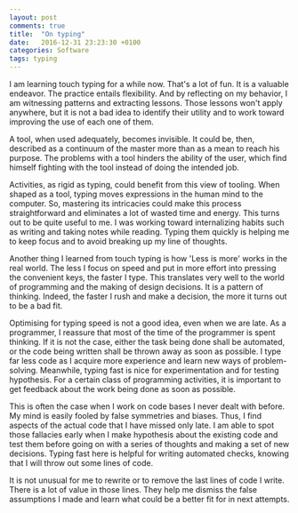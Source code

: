 ```yaml
---
layout: post
comments: true
title:  "On typing"
date:   2016-12-31 23:23:30 +0100
categories: Software
tags: typing
---
```


I am learning touch typing for a while now. That's a lot of fun.
It is a valuable endeavor.
The practice entails flexibility. And by reflecting on my behavior, 
I am witnessing patterns and extracting lessons.
Those lessons won't apply anywhere, but it is not a bad idea to identify
their utility and to work toward improving the use of each one of them.

A tool, when used adequately, becomes invisible.
It could be, then, described as a continuum of the master
more than as a mean to reach his purpose.
The problems with a tool hinders the ability of the user,
which find himself fighting with the tool instead of doing the intended
job.

Activities, as rigid as typing, could benefit from this view of tooling.
When shaped as a tool, typing moves expressions in the human mind to the computer.
So, mastering its intricacies could make this process straightforward
and eliminates a lot of wasted time and energy.
This turns out to be quite useful to me.
I was working toward internalizing habits such as writing and taking notes while reading.
Typing them quickly is helping me to keep focus and to avoid breaking up my line of thoughts.

Another thing I learned from touch typing is how 'Less is more' works in the real world.
The less I focus on speed and put in more effort into pressing the convenient keys,
the faster I type.
This translates very well to the world of programming and the making of design decisions.
It is a pattern of thinking. 
Indeed, the faster I rush and make a decision, the more it turns out to be a bad fit.

Optimising for typing speed is not a good idea, even when we are late.
As a programmer,
I reassure that most of the time of the programmer is spent thinking.
If it is not the case, either the task being done shall be automated, or the code
being written shall be thrown away as soon as possible.
I type far less code as I acquire more experience 
and learn new ways of problem-solving.
Meanwhile, typing fast is nice for experimentation and for testing hypothesis.
For a certain class of programming activities, 
it is important to get feedback about the work being done as soon as possible.

This is often the case when I work on code bases I never dealt with before.
My mind is easily fooled by false symmetries and biases.
Thus, I find aspects of the actual code that I have missed only late.
I am able to spot those fallacies early when I make hypothesis about the existing code
and test them before going on with a series of thoughts and making a set of new decisions.
Typing fast here is helpful for writing automated checks, 
knowing that I will throw out some lines of code.

It is not unusual for me to rewrite or to remove the last lines of code I write.
There is a lot of value in those lines. They help me dismiss the false assumptions 
I made and learn what could be a better fit for in next attempts.

